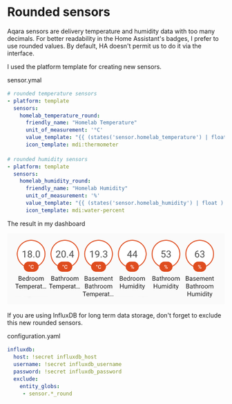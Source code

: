 # Rounded sensors

Aqara sensors are delivery temperature and humidity data with too many decimals. For better readability in the Home Assistant's badges, I prefer to use rounded values. By default, HA doesn't permit us to do it via the interface.

I used the platform template for creating new sensors.

sensor.ymal
```yml
# rounded temperature sensors
- platform: template
  sensors:
    homelab_temperature_round:
      friendly_name: "Homelab Temperature"
      unit_of_measurement: '°C'
      value_template: "{{ (states('sensor.homelab_temperature') | float ) | round(1) }}"
      icon_template: mdi:thermometer

# rounded humidity sensors
- platform: template
  sensors:
    homelab_humidity_round:
      friendly_name: "Homelab Humidity"
      unit_of_measurement: '%'
      value_template: "{{ (states('sensor.homelab_humidity') | float ) | round(0) }}"
      icon_template: mdi:water-percent      

```

The result in my dashboard

![Rounded Sensors Dashboard](roundedSensors.png)


If you are using InfluxDB for long term data storage, don't forget to exclude this new rounded sensors.

configuration.yaml
```yml
influxdb:
  host: !secret influxdb_host
  username: !secret influxdb_username
  password: !secret influxdb_password
  exclude:
    entity_globs:
     - sensor.*_round
```
